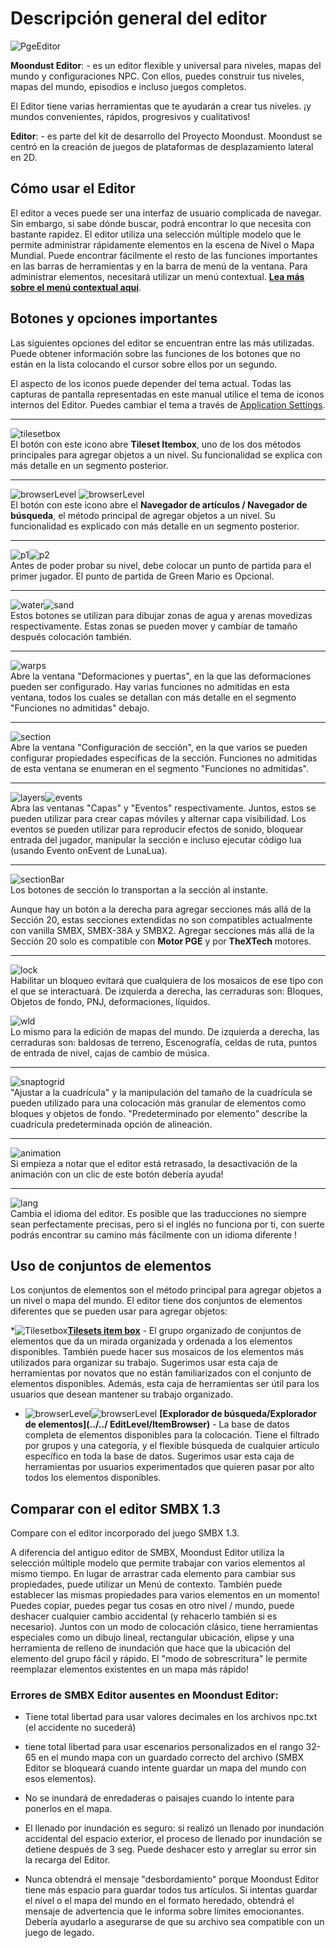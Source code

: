 # Descripción general del editor

![PgeEditor](Intro/QuickStart/WhatIsPGEEditor.png)

**Moondust Editor**: - es un editor flexible y universal para niveles,
mapas del mundo y configuraciones NPC. Con ellos, puedes construir tus niveles,
mapas del mundo, episodios e incluso juegos completos.

El Editor tiene varias herramientas que te ayudarán a crear tus niveles.
¡y mundos convenientes, rápidos, progresivos y cualitativos!

**Editor**: - es parte del kit de desarrollo del Proyecto Moondust.
Moondust se centró en la creación de juegos de plataformas de desplazamiento lateral en 2D.

## Cómo usar el Editor

El editor a veces puede ser una interfaz de usuario complicada de navegar. Sin embargo, si sabe dónde buscar,
podrá encontrar lo que necesita con bastante rapidez. El editor utiliza una selección múltiple
modelo que le permite administrar rápidamente elementos en la escena de Nivel o Mapa Mundial.
Puede encontrar fácilmente el resto de las funciones importantes en las barras de herramientas y
en la barra de menú de la ventana. Para administrar elementos, necesitará utilizar un menú contextual.
**[Lea más sobre el menú contextual aquí](../../Editing/ContextMenu)**.

## Botones y opciones importantes

Las siguientes opciones del editor se encuentran entre las más utilizadas.
Puede obtener información sobre las funciones de los botones que no están en la lista colocando el cursor sobre
ellos por un segundo.

<Note type="tip">
El aspecto de los iconos puede depender del tema actual. Todas las capturas de pantalla representadas en este manual
utilice el tema de iconos internos del Editor. Puedes cambiar el tema a través de
<a href="#/Tools/ApplicationSettings#view">Application Settings</a>.
</Note>


-----

![tilesetbox](images/icons/tileset_box.png)<br/>
El botón con este icono abre **Tileset Itembox**,
uno de los dos métodos principales para agregar objetos a un nivel. Su funcionalidad
se explica con más detalle en un segmento posterior.

-----

![browserLevel](images/icons/item_browser_level.png) ![browserLevel](images/icons/item_browser_world.png)<br/>
El botón con este icono abre el **Navegador de artículos / Navegador de búsqueda**,
el método principal de agregar objetos a un nivel. Su funcionalidad es
explicado con más detalle en un segmento posterior.

-----

![p1](images/icons/player1_start.png)![p2](images/icons/player2_start.png)<br />
Antes de poder probar su nivel, debe colocar un
punto de partida para el primer jugador. El punto de partida de Green Mario es
Opcional.

-----

![water](images/icons/draw_water.png)![sand](images/icons/draw_sand.png)<br />
Estos botones se utilizan para dibujar zonas de agua y
arenas movedizas respectivamente. Estas zonas se pueden mover y cambiar de tamaño después
colocación también.

-----

![warps](images/icons/doors.png)<br />
Abre la ventana "Deformaciones y puertas", en la que las deformaciones pueden
ser configurado. Hay varias funciones no admitidas en esta ventana,
todos los cuales se detallan con más detalle en el segmento "Funciones no admitidas"
debajo.

-----

![section](images/icons/section.png)<br />
Abre la ventana "Configuración de sección", en la que varios
se pueden configurar propiedades específicas de la sección. Funciones no admitidas de
esta ventana se enumeran en el segmento "Funciones no admitidas".

-----

![layers](images/icons/layers.png)![events](images/icons/events.png)<br />
Abra las ventanas "Capas" y "Eventos" respectivamente.
Juntos, estos se pueden utilizar para crear capas móviles y alternar capa
visibilidad. Los eventos se pueden utilizar para reproducir efectos de sonido, bloquear
entrada del jugador, manipular la sección e incluso ejecutar código lua (usando
Evento onEvent de LunaLua).

-----

![sectionBar](images/icons/sections_bar.png)<br />
Los botones de sección lo transportan a la
sección al instante.

<Note type="warning">
Aunque hay un botón a la derecha para agregar secciones más allá de la Sección 20,
estas secciones extendidas no son compatibles actualmente con vanilla SMBX, SMBX-38A y SMBX2.
Agregar secciones más allá de la Sección 20 solo es compatible con <strong>Motor PGE</strong> y
por <strong>TheXTech</strong> motores.
</Note>

-----

![lock](images/icons/item_lockers.png)<br />
Habilitar un bloqueo evitará que cualquiera de los mosaicos de ese
tipo con el que se interactuará. De izquierda a derecha, las cerraduras son: Bloques,
Objetos de fondo, PNJ, deformaciones, líquidos.

![wld](images/icons/item_lockers_wld.png)<br />
Lo mismo para la edición de mapas del mundo. De izquierda a derecha, las cerraduras son: baldosas de terreno,
Escenografía, celdas de ruta, puntos de entrada de nivel, cajas de cambio de música.

-----

![snaptogrid](screenshots/focus/menu-snap-to-grid.png)<br />
"Ajustar a la cuadrícula" y la manipulación del tamaño de la cuadrícula se pueden
utilizado para una colocación más granular de elementos como bloques y
objetos de fondo. "Predeterminado por elemento" describe la cuadrícula predeterminada
opción de alineación.

-----

![animation](images/icons/animation.png)<br />
Si empieza a notar que el editor está
retrasado, la desactivación de la animación con un clic de este botón debería
ayuda\!

-----

![lang](screenshots/focus/menu-language.png)<br />
Cambia el idioma del editor. Es posible que las traducciones no siempre sean perfectamente precisas,
pero si el inglés no funciona por ti, con suerte podrás
encontrar su camino más fácilmente con un idioma diferente \!

## Uso de conjuntos de elementos

Los conjuntos de elementos son el método principal para agregar objetos a un nivel o mapa del mundo.
El editor tiene dos conjuntos de elementos diferentes que se pueden usar para agregar objetos:

*![Tilesetbox](images/icons/tileset_box.png)**[Tilesets item box](../../Tools/TilesetBox)** - El grupo organizado de conjuntos de elementos que da un
mirada organizada y ordenada a los elementos disponibles. También puede hacer sus mosaicos de
los elementos más utilizados para organizar su trabajo. Sugerimos usar esta caja de herramientas por
novatos que no están familiarizados con el conjunto de elementos disponibles. Además, esta caja de herramientas
ser útil para los usuarios que desean mantener su trabajo organizado.

<ImageZoom
    alt="TilesetBox"
    url="screenshots/Tools/TilesetBox2.png"
    width="200px"
    :border="true"
/><ImageZoom
    alt="TilesetBox"
    url="screenshots/Tools/TilesetBox.png"
    width="200px"
    :border="true"
/>

* ![browserLevel](images/icons/item_browser_level.png)![browserLevel](images/icons/item_browser_world.png) 
**[Explorador de búsqueda/Explorador de elementos](../../ EditLevel/ItemBrowser)** - La base de datos completa de elementos disponibles
para la colocación. Tiene el filtrado por grupos y una categoría, y el flexible
búsqueda de cualquier artículo específico en toda la base de datos. Sugerimos usar esta caja de herramientas
por usuarios experimentados que quieren pasar por alto todos los elementos disponibles.

<ImageZoom
    alt="SearchBrowser"
    url="screenshots/Tools/SearchBrowser.png"
    width="50px"
    :border="true"
/>


## Comparar con el editor SMBX 1.3

Compare con el editor incorporado del juego SMBX 1.3.

A diferencia del antiguo editor de SMBX, Moondust Editor utiliza la selección múltiple
modelo que permite trabajar con varios elementos al mismo tiempo.
En lugar de arrastrar cada elemento para cambiar sus propiedades, puede utilizar un
Menú de contexto. También puede establecer las mismas propiedades para varios elementos
en un momento! Puedes copiar, puedes pegar tus cosas en otro nivel / mundo,
puede deshacer cualquier cambio accidental (y rehacerlo también si es necesario). Juntos con
un modo de colocación clásico, tiene herramientas especiales como un dibujo lineal, rectangular
ubicación, elipse y una herramienta de relleno de inundación que hace que la ubicación del elemento del grupo
fácil y rápido. El "modo de sobrescritura" le permite reemplazar elementos existentes en
un mapa más rápido!


### Errores de SMBX Editor ausentes en Moondust Editor:</u>

- Tiene total libertad para usar valores decimales en los archivos npc.txt
(el accidente no sucederá)
- tiene total libertad para usar escenarios personalizados en el rango 32-65 en el mundo
mapa con un guardado correcto del archivo (SMBX Editor se bloqueará cuando intente guardar
un mapa del mundo con esos elementos).

- No se inundará de enredaderas o paisajes cuando lo intente
para ponerlos en el mapa.

- El llenado por inundación es seguro: si realizó un llenado por inundación accidental del espacio exterior,
el proceso de llenado por inundación se detiene después de 3 seg. Puede deshacer esto y arreglar su
error sin la recarga del Editor.

- Nunca obtendrá el mensaje "desbordamiento" porque Moondust Editor tiene más
espacio para guardar todos tus artículos. Si intentas guardar el nivel o el mapa del mundo en
el formato heredado, obtendrá el mensaje de advertencia que le informa sobre
límites emocionantes. Debería ayudarlo a asegurarse de que su archivo sea compatible
con un juego de legado.
